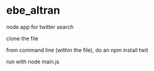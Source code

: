 # ebe_altran
node app for twitter search

clone the file

from command line (within the file), do an npm install twit 

run with node main.js
